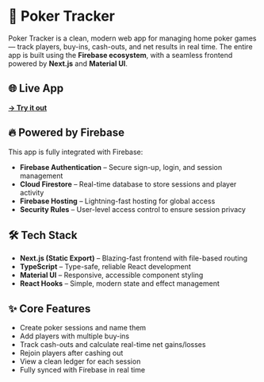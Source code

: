 # 🎯 Poker Tracker

Poker Tracker is a clean, modern web app for managing home poker games — track players, buy-ins, cash-outs, and net results in real time. The entire app is built using the **Firebase ecosystem**, with a seamless frontend powered by **Next.js** and **Material UI**.

## 🌐 Live App

**[→ Try it out](https://poker-tracker-1b418.web.app)**

## 🔥 Powered by Firebase

This app is fully integrated with Firebase:

- **Firebase Authentication** – Secure sign-up, login, and session management
- **Cloud Firestore** – Real-time database to store sessions and player activity
- **Firebase Hosting** – Lightning-fast hosting for global access
- **Security Rules** – User-level access control to ensure session privacy

## 🛠 Tech Stack

- **Next.js (Static Export)** – Blazing-fast frontend with file-based routing
- **TypeScript** – Type-safe, reliable React development
- **Material UI** – Responsive, accessible component styling
- **React Hooks** – Simple, modern state and effect management

## ✨ Core Features

- Create poker sessions and name them
- Add players with multiple buy-ins
- Track cash-outs and calculate real-time net gains/losses
- Rejoin players after cashing out
- View a clean ledger for each session
- Fully synced with Firebase in real time
